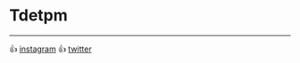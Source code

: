 # Tdetpm

--- 

:+1: [instagram](http://instagram.com/tdetpm)
:+1: [twitter](http://twitter.com/tdetpm)